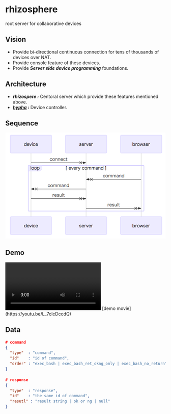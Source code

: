 # rhizosphere
root server for collaborative devices

## Vision
* Provide bi-directional continuous connection for tens of thousands of devices over NAT.
* Provide console feature of these devices.
* Provide ***Server side device programming*** foundations.

## Architecture
* ***rhizospere :*** Centoral server which provide these features mentioned above.
* ***[hypha](https://github.com/UedaTakeyuki/hypha) :*** Device controller. 

## Sequence
<img src="https://github.com/UedaTakeyuki/rhizosphere/blob/master/docs/sequence2.png">

## Demo
<video>
  <source src='https://github.com/UedaTakeyuki/rhizosphere/blob/master/docs/rhizosphere.mov' type='video/mp4'>
</video>
[demo movie](https://youtu.be/L_7clcDccdQ)

## Data
```json
# command
{ 
  "type"  : "command",
  "id"    : "id of command",
  "order" : "exec_bash | exec_bash_ret_okng_only | exec_bash_no_return"
}

# response
{ 
  "type"  : "response",
  "id"    : "the same id of command",
  "resutl" : "result string | ok or ng | null"
}
```

